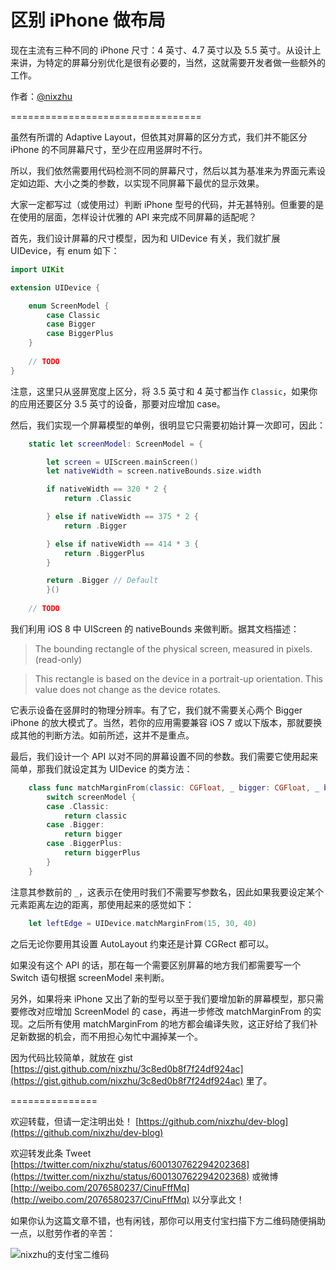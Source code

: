 # 区别 iPhone 做布局

现在主流有三种不同的 iPhone 尺寸：4 英寸、4.7 英寸以及 5.5 英寸。从设计上来讲，为特定的屏幕分别优化是很有必要的，当然，这就需要开发者做一些额外的工作。

作者：[@nixzhu](https://twitter.com/nixzhu)

=================================

虽然有所谓的 Adaptive Layout，但依其对屏幕的区分方式，我们并不能区分 iPhone 的不同屏幕尺寸，至少在应用竖屏时不行。

所以，我们依然需要用代码检测不同的屏幕尺寸，然后以其为基准来为界面元素设定如边距、大小之类的参数，以实现不同屏幕下最优的显示效果。

大家一定都写过（或使用过）判断 iPhone 型号的代码，并无甚特别。但重要的是在使用的层面，怎样设计优雅的 API 来完成不同屏幕的适配呢？

首先，我们设计屏幕的尺寸模型，因为和 UIDevice 有关，我们就扩展 UIDevice，有 enum 如下：

```Swift
import UIKit

extension UIDevice {

    enum ScreenModel {
        case Classic
        case Bigger
        case BiggerPlus
    }
    
    // TODO
}
```

注意，这里只从竖屏宽度上区分，将 3.5 英寸和 4 英寸都当作 `Classic`，如果你的应用还要区分 3.5 英寸的设备，那要对应增加 case。

然后，我们实现一个屏幕模型的单例，很明显它只需要初始计算一次即可，因此：

```Swift
    static let screenModel: ScreenModel = {

        let screen = UIScreen.mainScreen()
        let nativeWidth = screen.nativeBounds.size.width

        if nativeWidth == 320 * 2 {
            return .Classic

        } else if nativeWidth == 375 * 2 {
            return .Bigger

        } else if nativeWidth == 414 * 3 {
            return .BiggerPlus
        }

        return .Bigger // Default
        }()
        
    // TODO
```

我们利用 iOS 8 中 UIScreen 的 nativeBounds 来做判断。据其文档描述：

>The bounding rectangle of the physical screen, measured in pixels. (read-only)

>This rectangle is based on the device in a portrait-up orientation. This value does not change as the device rotates.

它表示设备在竖屏时的物理分辨率。有了它，我们就不需要关心两个 Bigger iPhone 的放大模式了。当然，若你的应用需要兼容 iOS 7 或以下版本，那就要换成其他的判断方法。如前所述，这并不是重点。

最后，我们设计一个 API 以对不同的屏幕设置不同的参数。我们需要它使用起来简单，那我们就设定其为 UIDevice 的类方法：

```Swift
    class func matchMarginFrom(classic: CGFloat, _ bigger: CGFloat, _ biggerPlus: CGFloat) -> CGFloat {
        switch screenModel {
        case .Classic:
            return classic
        case .Bigger:
            return bigger
        case .BiggerPlus:
            return biggerPlus
        }
    }
```

注意其参数前的 `_`，这表示在使用时我们不需要写参数名，因此如果我要设定某个元素距离左边的距离，那使用起来的感觉如下：

```Swift
    let leftEdge = UIDevice.matchMarginFrom(15, 30, 40)
```

之后无论你要用其设置 AutoLayout 约束还是计算 CGRect 都可以。

如果没有这个 API 的话，那在每一个需要区别屏幕的地方我们都需要写一个 Switch 语句根据 screenModel 来判断。

另外，如果将来 iPhone 又出了新的型号以至于我们要增加新的屏幕模型，那只需要修改对应增加 ScreenModel 的 case，再进一步修改 matchMarginFrom 的实现。之后所有使用 matchMarginFrom 的地方都会编译失败，这正好给了我们补足新数据的机会，而不用担心匆忙中漏掉某一个。

因为代码比较简单，就放在 gist [https://gist.github.com/nixzhu/3c8ed0b8f7f24df924ac](https://gist.github.com/nixzhu/3c8ed0b8f7f24df924ac) 里了。


===============

欢迎转载，但请一定注明出处！ [https://github.com/nixzhu/dev-blog](https://github.com/nixzhu/dev-blog)

欢迎转发此条 Tweet [https://twitter.com/nixzhu/status/600130762294202368](https://twitter.com/nixzhu/status/600130762294202368) 或微博 [http://weibo.com/2076580237/CinuFffMq](http://weibo.com/2076580237/CinuFffMq)  以分享此文！

如果你认为这篇文章不错，也有闲钱，那你可以用支付宝扫描下方二维码随便捐助一点，以慰劳作者的辛苦：

![nixzhu的支付宝二维码](https://github.com/nixzhu/dev-blog/raw/master/images/nixzhu_alipay.png)